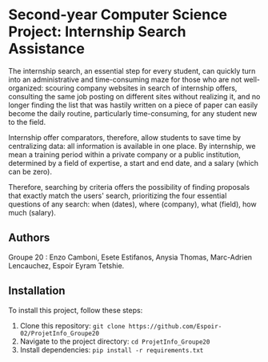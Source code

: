 # Second-year Computer Science Project: Internship Search Assistance

The internship search, an essential step for every student, can quickly turn into an administrative and time-consuming maze for those who are not well-organized: scouring company websites in search of internship offers, consulting the same job posting on different sites without realizing it, and no longer finding the list that was hastily written on a piece of paper can easily become the daily routine, particularly time-consuming, for any student new to the field.

Internship offer comparators, therefore, allow students to save time by centralizing data: all information is available in one place. By internship, we mean a training period within a private company or a public institution, determined by a field of expertise, a start and end date, and a salary (which can be zero).

Therefore, searching by criteria offers the possibility of finding proposals that exactly match the users' search, prioritizing the four essential questions of any search: when (dates), where (company), what (field), how much (salary).

## Authors

Groupe 20 : Enzo Camboni, Esete Estifanos, Anysia Thomas, Marc-Adrien Lencauchez, Espoir Eyram Tetshie.

## Installation

To install this project, follow these steps:

1. Clone this repository: `git clone https://github.com/Espoir-02/ProjetInfo_Groupe20`
2. Navigate to the project directory: `cd ProjetInfo_Groupe20`
3. Install dependencies: `pip install -r requirements.txt`